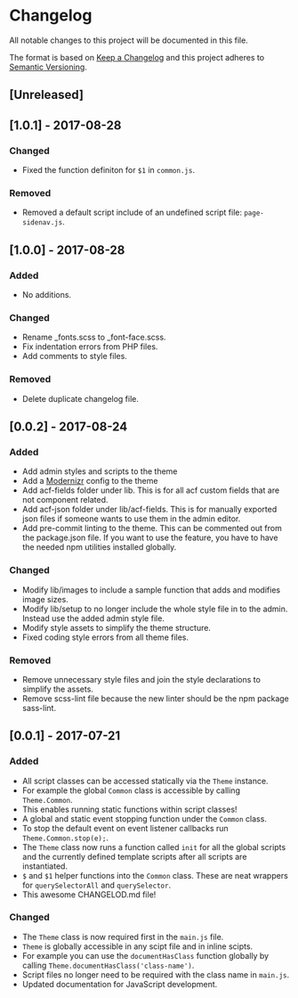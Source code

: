 # Changelog
All notable changes to this project will be documented in this file.

The format is based on [Keep a Changelog](http://keepachangelog.com/en/1.0.0/)
and this project adheres to [Semantic Versioning](http://semver.org/spec/v2.0.0.html).

## [Unreleased]

## [1.0.1] - 2017-08-28

### Changed

- Fixed the function definiton for `$1` in  `common.js`.

### Removed

- Removed a default script include of an undefined script file: `page-sidenav.js`.


## [1.0.0] - 2017-08-28

### Added

- No additions.

### Changed

- Rename _fonts.scss to _font-face.scss.
- Fix indentation errors from PHP files.
- Add comments to style files.

### Removed 

- Delete duplicate changelog file.

## [0.0.2] - 2017-08-24

### Added

- Add admin styles and scripts to the theme
- Add a [Modernizr](https://modernizr.com/) config to the theme
- Add acf-fields folder under lib. This is for all acf custom fields that are not component related.
- Add acf-json folder under lib/acf-fields. This is for manually exported json files if someone wants to use them in the admin editor.
- Add pre-commit linting to the theme. This can be commented out from the package.json file. If you want to use the feature, you have to have the needed npm utilities installed globally. 

### Changed

- Modify lib/images to include a sample function that adds and modifies image sizes.
- Modify lib/setup to no longer include the whole style file in to the admin. Instead use the added admin style file.
- Modify style assets to simplify the theme structure.
- Fixed coding style errors from all theme files.

### Removed 

- Remove unnecessary style files and join the style declarations to simplify the assets.
- Remove scss-lint file because the new linter should be the npm package sass-lint.

## [0.0.1] - 2017-07-21

### Added

- All script classes can be accessed statically via the `Theme` instance.
 - For example the global `Common` class is accessible by calling `Theme.Common`.
 - This enables running static functions within script classes!
- A global and static event stopping function under the `Common` class.
 - To stop the default event on event listener callbacks run `Theme.Common.stop(e);`.
- The `Theme` class now runs a function called `init` for all the global scripts and the currently defined template scripts after all scripts are instantiated.
- `$` and `$1` helper functions into the `Common` class. These are neat wrappers for `querySelectorAll` and `querySelector`.
- This awesome CHANGELOD.md file!

### Changed

- The `Theme` class is now required first in the `main.js` file.
 - `Theme` is globally accessible in any scipt file and in inline scipts.
 - For example you can use the `documentHasClass` function globally by calling `Theme.documentHasClass('class-name')`.
- Script files no longer need to be required with the class name in `main.js`.
- Updated documentation for JavaScript development.
